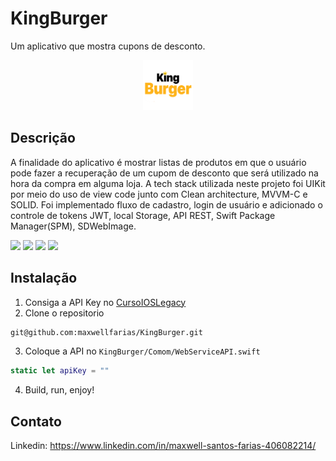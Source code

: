 # KingBurger

Um aplicativo que mostra cupons de desconto.

<p align="center">
  <a href="https://github.com/alexanderritik/Best-README-Template">
    <img src="logo.png" alt="Logo" width="80" height="80">
  </a>
</p>

## Descrição

A finalidade do aplicativo é mostrar listas de produtos em que o usuário pode fazer a recuperação de um cupom de desconto que será utilizado na hora da compra em alguma loja. A tech stack utilizada neste projeto foi UIKit por meio do uso de view code junto com Clean architecture, MVVM-C e SOLID. Foi implementado fluxo de cadastro, login de usuário e adicionado o controle de tokens JWT, local Storage, API REST, Swift Package Manager(SPM), SDWebImage.

<p align="row">
<img src= "https://media.giphy.com/media/v1.Y2lkPTc5MGI3NjExYXgyZmg0Ynk2bGEydmYxemNqbTYyM3pwM2EwYWMxc3ZsZnpjdHI4MiZlcD12MV9pbnRlcm5hbF9naWZfYnlfaWQmY3Q9Zw/G8jyc34Plsd61ESPcG/giphy.gif" width="300" > 
<img src= "https://media.giphy.com/media/v1.Y2lkPTc5MGI3NjExMXd4N2g3ZjQ4M29rOXl2bGowanZycHJodXY0MmgwZmxmcnVjZzB6bSZlcD12MV9pbnRlcm5hbF9naWZfYnlfaWQmY3Q9Zw/6C2jXx5gkM8TdKQSzL/giphy.gif" width="300" > 
<img src= "https://media.giphy.com/media/v1.Y2lkPTc5MGI3NjExOTF4MXRlb3hna3M0NWs0MWx0Zndxb3JuMGwxa2QyMGZhbHk5ZjZuNiZlcD12MV9pbnRlcm5hbF9naWZfYnlfaWQmY3Q9Zw/t9HXx7pdxQMmjubKQo/giphy.gif" width="300" > 
<img src= "https://media.giphy.com/media/v1.Y2lkPTc5MGI3NjExdzR5Ynhha3M0Nnp0MWp4dmplODB6Z2d4bG5maTJ4ZDlvZGtwdGdueCZlcD12MV9pbnRlcm5hbF9naWZfYnlfaWQmY3Q9Zw/LHJ6a2XZx8PoEgx1zl/giphy.gif" width="300" > 
</p>


## Instalação

1. Consiga a API Key no  [CursoIOSLegacy](https://tiagoaguiar.co/ios-developer-legacy)
2. Clone o repositorio
```sh
git@github.com:maxwellfarias/KingBurger.git
```
3. Coloque a API no `KingBurger/Comom/WebServiceAPI.swift`
```swift
static let apiKey = ""
```
4. Build, run, enjoy!

## Contato

Linkedin: https://www.linkedin.com/in/maxwell-santos-farias-406082214/
